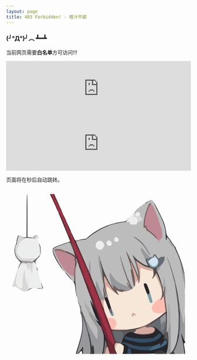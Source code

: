 ```yaml
---
layout: page
title: 403 Forbidden! - 橙汁不甜
---
```


### (╯°Д°)╯︵ ┻━┻

当前网页需要**白名单**方可访问!!!

<iframe src="https://ip.skk.moe/simple/" style="width: 100%; border: 0"></iframe>

<iframe src="https://myip.ipip.net/" style="width: 100%; border: 0"></iframe>

<script>
    var i = 45;  //这里是倒计时的秒数
    var intervalid;
    intervalid = setInterval("cutdown()", 1000);
    function cutdown() {
        if (i == 0) {
          window.location.href = "/"; //倒计时完成后跳转的地址
            clearInterval(intervalid);
        }
        document.getElementById("mes").innerHTML = i;
        i--;
    }
    window.onload = cutdown;
</script>


页面将在<span id="mes"></span>秒后自动跳转。

<svg xmlns="http://www.w3.org/2000/svg" width="512px" height="476px" viewBox="0 0 5120 4760" preserveAspectRatio="xMidYMid meet"><g fill="#262529"><path d="M2654 4578 c45 -166 57 -474 22 -558 -10 -25 -20 -60 -23 -77 -4 -28 -2 -33 14 -33 15 0 25 16 43 68 13 37 37 96 53 132 47 105 49 111 57 195 8 82 0 105 -34 105 -18 0 -20 -13 -7 -38 6 -12 4 -34 -8 -68 l-17 -51 -17 131 c-25 188 -34 216 -64 216 -21 0 -24 -4 -19 -22z"/><path d="M3220 4589 c0 -6 7 -36 16 -66 10 -34 14 -75 11 -107 -4 -42 -10 -55 -38 -78 -32 -27 -33 -29 -20 -65 7 -21 30 -74 51 -118 59 -126 125 -175 236 -175 28 0 44 5 48 15 3 8 12 15 21 15 9 0 41 8 73 19 87 29 241 36 331 15 115 -26 140 -39 161 -86 18 -41 13 -78 -10 -78 -6 0 -10 -9 -10 -20 0 -51 69 -12 190 110 85 84 90 88 96 65 3 -14 12 -25 20 -25 16 0 17 21 5 91 -7 42 -6 46 11 41 11 -3 18 1 18 10 0 8 13 30 30 48 29 33 30 36 30 138 0 76 -6 126 -22 183 -21 79 -21 79 -55 79 -36 0 -43 -13 -16 -29 14 -8 12 -11 -19 -24 -19 -8 -39 -20 -42 -26 -10 -16 -31 -14 -123 11 -66 18 -83 26 -85 43 -3 20 -10 20 -335 23 l-333 2 0 -29 c0 -37 -23 -91 -48 -114 -20 -18 -20 -17 -27 35 -14 116 -7 108 -91 108 -47 0 -74 -4 -74 -11z m852 -114 c168 -33 378 -143 378 -197 0 -15 -37 -55 -43 -47 -2 2 -22 29 -44 59 -54 73 -81 100 -98 100 -17 0 -19 -23 -5 -51 11 -20 1 -26 -16 -9 -32 32 -182 66 -337 76 -162 12 -405 -23 -462 -66 -13 -10 -177 -50 -205 -50 -12 0 -18 5 -15 10 3 6 17 10 31 10 30 0 56 13 104 51 70 56 206 98 395 122 76 10 250 6 317 -8z m-152 -209 c122 -13 143 -18 215 -54 82 -41 113 -64 142 -108 15 -24 15 -26 -4 -45 -19 -20 -19 -20 -44 3 -14 13 -52 42 -85 65 l-60 41 -139 12 c-77 7 -178 10 -225 6 -178 -13 -267 -24 -325 -40 -32 -9 -67 -16 -76 -16 -18 0 -33 26 -24 41 10 15 150 52 340 89 28 5 59 12 70 14 39 7 81 6 215 -8z"/><path d="M4926 4545 c-3 -30 -9 -81 -12 -112 -3 -32 -19 -121 -36 -198 -41 -184 -44 -215 -25 -215 9 0 23 24 37 63 12 34 33 83 46 109 27 54 34 129 10 109 -22 -19 -25 -1 -11 74 8 39 17 105 21 148 6 66 4 77 -9 77 -12 0 -17 -14 -21 -55z"/><path d="M2588 3823 c-14 -16 -37 -46 -50 -68 -14 -22 -33 -46 -42 -54 -26 -22 -20 -44 9 -38 23 4 24 3 11 -12 -39 -44 -115 -232 -165 -406 -35 -121 -37 -145 -16 -145 17 0 55 70 55 102 0 30 36 88 54 88 32 0 161 325 176 444 5 32 13 63 19 69 6 6 11 19 11 29 0 27 -32 22 -62 -9z"/><path d="M2835 3357 c-26 -30 -105 -252 -105 -295 0 -26 5 -35 26 -42 40 -16 54 -12 64 18 6 15 15 36 20 47 6 11 24 60 40 109 34 101 39 161 14 170 -24 9 -48 7 -59 -7z"/><path d="M3897 2927 c-24 -42 -97 -235 -97 -256 0 -27 21 -41 60 -41 32 0 38 4 54 36 26 55 64 173 70 220 5 37 3 44 -19 58 -35 23 -48 20 -68 -17z"/><path d="M1991 1707 c-5 -13 -27 -62 -49 -108 -97 -206 -143 -321 -140 -347 3 -23 8 -17 36 43 76 166 72 160 117 157 22 -2 54 -10 70 -17 17 -7 62 -16 100 -20 39 -4 78 -11 88 -17 16 -8 18 -6 15 14 -2 18 -9 23 -33 24 -70 2 -175 17 -175 25 0 5 -10 9 -22 9 -52 1 -53 12 -9 110 43 97 52 150 26 150 -9 0 -19 -11 -24 -23z"/><path d="M1755 1425 c-4 -11 -39 -99 -78 -195 -83 -207 -203 -498 -217 -522 -14 -24 -12 -38 3 -38 21 0 173 346 233 529 14 42 37 106 50 143 14 37 24 75 21 85 -4 16 -5 16 -12 -2z"/><path d="M1725 1113 c-43 -100 -66 -173 -52 -173 8 0 127 259 127 276 0 2 -6 4 -14 4 -8 0 -33 -45 -61 -107z"/></g><g fill="#393a3e"><path d="M1935 4577 c4 -12 26 -85 50 -162 102 -327 125 -443 125 -637 0 -114 -18 -260 -34 -287 -4 -6 -1 -11 7 -11 54 0 73 397 29 604 -13 60 -48 189 -78 288 -30 99 -54 187 -54 196 0 9 16 -8 36 -38 20 -30 39 -57 44 -60 4 -3 19 -24 34 -47 34 -56 61 -58 52 -5 -3 20 -6 70 -6 110 0 62 -2 72 -17 72 -14 0 -19 -9 -21 -37 -1 -20 -5 -39 -8 -42 -9 -9 -38 14 -59 46 -17 27 -26 31 -63 31 -39 0 -42 -2 -37 -21z"/><path d="M2323 4461 c-2 -103 -9 -171 -28 -261 -31 -149 -32 -193 -7 -188 13 2 24 29 44 108 14 58 29 131 33 163 7 51 10 57 31 57 19 0 26 9 39 52 8 28 15 87 15 130 l0 78 -62 0 -63 0 -2 -139z"/><path d="M4114 4574 c3 -25 11 -29 97 -55 84 -25 97 -26 119 -14 14 8 40 21 58 30 36 17 40 32 15 51 -13 10 -57 13 -155 14 l-137 0 3 -26z"/><path d="M4520 4595 c0 -2 20 -23 44 -45 70 -65 137 -211 166 -365 6 -33 16 -79 21 -101 18 -83 29 -274 29 -501 0 -194 2 -233 14 -233 22 0 30 142 22 398 -7 252 -20 399 -42 487 -27 109 -64 212 -93 257 -28 44 -28 45 -10 67 11 13 19 27 19 32 0 5 -38 9 -85 9 -47 0 -85 -2 -85 -5z"/><path d="M1957 3002 c-10 -14 -32 -147 -47 -269 -7 -63 -14 -87 -31 -104 -15 -15 -18 -24 -11 -27 8 -2 12 -31 12 -83 0 -64 3 -79 15 -79 18 0 16 -7 21 65 8 127 25 284 40 372 16 94 16 149 1 125z"/><path d="M1778 2509 c-20 -24 -61 -71 -92 -104 -58 -63 -65 -75 -42 -75 17 0 157 152 169 182 15 41 1 40 -35 -3z"/><path d="M4924 2377 c-5 -7 -18 -46 -28 -87 -39 -161 -90 -307 -161 -467 -41 -92 -75 -173 -75 -180 0 -6 -6 -16 -12 -20 -7 -4 -39 -46 -70 -93 -31 -47 -70 -101 -87 -120 l-30 -35 -1 38 c0 29 -4 37 -19 37 -23 0 -31 -40 -31 -158 0 -172 -52 -333 -203 -625 -94 -181 -139 -291 -108 -262 29 28 250 471 279 560 31 92 50 175 58 245 8 77 21 105 84 185 26 33 69 94 96 135 27 41 57 82 66 91 10 9 18 23 18 31 0 8 23 64 50 123 74 157 142 360 175 520 7 33 16 68 20 78 8 19 -5 22 -21 4z"/><path d="M1569 2269 c-94 -124 -191 -282 -238 -389 -42 -95 -54 -196 -26 -217 36 -25 49 -5 19 28 -14 16 -14 23 0 79 20 78 96 226 181 353 36 53 65 105 65 114 0 8 7 21 16 28 9 6 15 18 12 25 -2 7 -14 -1 -29 -21z"/><path d="M905 1888 c4 -18 12 -36 17 -39 5 -3 10 -48 11 -100 1 -70 -4 -105 -17 -136 -10 -23 -16 -52 -14 -65 4 -20 8 -16 29 27 20 43 24 65 24 150 0 83 -4 108 -23 148 -26 55 -37 61 -27 15z"/><path d="M240 1638 c0 -7 11 -37 25 -66 14 -30 25 -70 26 -90 0 -21 8 -66 18 -102 16 -62 18 -65 47 -64 17 1 50 14 73 29 39 24 48 26 90 18 l46 -8 3 -598 c1 -386 6 -597 12 -597 7 0 10 208 10 595 l0 595 27 6 c15 4 46 8 70 8 24 1 43 6 43 12 0 7 -48 10 -139 10 -128 -1 -141 -3 -164 -22 -33 -29 -62 -37 -75 -22 -11 14 -42 153 -42 190 0 13 -11 36 -25 52 -14 16 -25 37 -25 48 0 10 -4 18 -10 18 -5 0 -10 -6 -10 -12z"/><path d="M2217 1413 c12 -41 211 -191 368 -278 139 -77 405 -174 405 -149 0 10 -22 20 -110 52 -199 73 -377 173 -545 307 -59 47 -110 85 -115 85 -4 0 -6 -8 -3 -17z"/><path d="M3845 421 c8 -15 155 -94 162 -88 9 10 -8 27 -28 27 -10 0 -19 4 -19 9 0 12 -84 61 -105 61 -9 0 -14 -4 -10 -9z"/></g><g fill="#582e33"><path d="M2840 4528 c-12 -40 -27 -88 -33 -107 -8 -22 -8 -35 -2 -38 6 -1 8 -25 7 -53 -4 -54 13 -70 24 -22 4 15 17 48 30 74 15 29 24 65 24 93 0 25 7 62 15 82 19 45 20 43 -14 43 -28 0 -31 -4 -51 -72z"/><path d="M2973 4532 c-38 -79 -39 -142 -4 -216 15 -29 20 -53 16 -68 -15 -49 -98 -277 -131 -360 -19 -47 -39 -108 -44 -135 -6 -26 -13 -61 -16 -76 -6 -26 -4 -28 16 -25 19 2 30 22 67 123 24 66 52 126 61 133 9 6 33 12 54 12 31 0 38 4 38 20 0 17 -7 20 -46 20 -40 0 -46 3 -41 18 3 9 19 64 36 120 16 57 39 123 51 146 24 50 25 62 6 69 -38 15 -26 129 23 225 29 56 27 62 -16 62 -37 0 -39 -2 -70 -68z"/><path d="M2478 3360 c-10 -13 -18 -30 -18 -37 0 -8 -11 -18 -25 -23 -26 -10 -58 -61 -54 -88 3 -19 -27 -114 -77 -242 -18 -47 -62 -166 -97 -265 -36 -99 -89 -243 -117 -320 -28 -77 -70 -194 -92 -260 -22 -66 -48 -135 -59 -153 -10 -18 -19 -46 -19 -62 0 -16 -5 -32 -11 -35 -30 -19 -35 -125 -5 -125 21 0 69 110 141 324 36 110 75 217 86 238 10 20 24 61 30 90 11 50 37 113 113 273 19 39 42 102 52 140 9 39 36 108 60 155 23 47 52 121 64 165 12 44 29 96 37 116 8 20 13 58 11 85 l-3 49 -17 -25z"/><path d="M2592 3143 c-11 -27 -23 -58 -27 -70 -3 -13 -11 -23 -16 -23 -5 0 -9 -8 -9 -18 0 -9 -20 -58 -44 -107 -24 -50 -47 -101 -51 -115 -4 -14 -11 -29 -15 -35 -4 -5 -22 -49 -38 -97 -30 -84 -45 -117 -68 -148 -6 -8 -17 -37 -23 -65 -7 -27 -19 -63 -26 -80 -7 -16 -28 -66 -45 -110 -17 -44 -60 -141 -95 -215 -35 -74 -71 -157 -80 -183 -8 -26 -24 -66 -35 -87 -21 -41 -27 -85 -10 -75 5 3 10 -3 10 -14 0 -39 16 -21 47 52 17 39 70 162 118 272 48 110 94 220 102 245 9 25 21 52 28 60 7 8 16 26 20 40 4 14 34 90 67 170 33 80 69 170 80 200 11 30 26 69 34 85 13 28 61 153 105 272 10 29 19 62 19 73 0 36 -27 21 -48 -27z"/><path d="M1617 868 c-29 -62 -47 -111 -45 -127 3 -22 10 -14 40 49 47 98 68 149 68 166 0 33 -18 8 -63 -88z"/><path d="M1415 604 c-19 -42 -35 -78 -35 -80 0 -1 -18 -42 -41 -91 -22 -48 -50 -108 -61 -133 -11 -25 -31 -67 -44 -93 l-23 -48 26 3 c23 3 35 26 129 246 57 134 104 250 104 258 0 33 -22 9 -55 -62z"/><path d="M1470 548 c-29 -62 -82 -171 -117 -243 -35 -71 -63 -133 -63 -137 0 -4 11 -8 25 -8 14 0 25 5 25 10 0 6 9 29 19 53 11 23 34 74 51 112 17 39 43 97 57 130 14 33 35 80 48 105 33 66 39 90 22 90 -8 0 -37 -48 -67 -112z"/></g><g fill="#712936"><path d="M2894 4565 c-7 -19 -14 -55 -14 -80 0 -27 -9 -63 -21 -86 -11 -23 -33 -80 -48 -127 -16 -48 -42 -116 -58 -152 -16 -36 -40 -95 -53 -132 -21 -60 -40 -88 -40 -58 0 27 -19 5 -30 -36 -11 -38 -11 -47 0 -54 11 -7 11 -11 1 -24 -7 -9 -17 -42 -21 -73 -7 -59 -26 -118 -86 -276 -23 -57 -34 -104 -34 -138 0 -72 19 -60 50 32 14 41 33 85 42 99 9 14 30 61 47 105 37 102 94 241 132 325 31 71 56 137 69 187 4 18 22 54 39 79 17 26 31 53 31 60 0 6 16 35 36 64 29 43 34 57 28 83 -15 69 -11 107 18 159 39 72 38 78 -23 78 -48 0 -51 -2 -65 -35z"/><path d="M2800 3760 c0 -6 -18 -49 -40 -96 -22 -47 -40 -97 -40 -109 0 -13 -4 -27 -10 -30 -5 -3 -10 -16 -10 -29 0 -12 -4 -26 -9 -31 -4 -6 -13 -28 -19 -50 -9 -36 -31 -96 -98 -272 -25 -64 -30 -103 -15 -103 5 0 13 10 16 23 19 62 48 118 56 105 4 -7 10 -10 12 -8 6 7 72 175 100 255 14 39 39 104 56 147 36 88 39 110 14 101 -13 -5 -15 -3 -9 13 15 36 19 94 7 94 -6 0 -11 -5 -11 -10z"/><path d="M1787 1500 c-15 -33 -27 -66 -27 -73 0 -7 -13 -48 -30 -90 -16 -43 -30 -82 -30 -88 0 -25 34 -3 70 45 30 39 42 65 45 100 3 26 9 56 15 66 15 27 13 100 -3 100 -7 0 -25 -27 -40 -60z"/></g><g fill="#504a49"><path d="M4480 4335 c0 -84 -2 -96 -22 -115 -12 -11 -16 -20 -10 -20 8 0 12 -18 12 -50 0 -38 -4 -50 -15 -50 -21 0 -21 -102 0 -120 28 -23 42 -4 54 75 19 128 12 375 -10 375 -5 0 -9 -43 -9 -95z"/><path d="M3199 4349 c-25 -21 -56 -34 -98 -42 -61 -12 -63 -13 -84 -59 -12 -25 -25 -44 -29 -42 -4 3 -5 -1 -2 -9 3 -8 -7 -54 -22 -103 -15 -49 -27 -102 -28 -119 -1 -29 0 -29 43 -26 33 2 43 0 39 -11 -4 -10 28 -13 171 -14 158 0 192 -4 330 -32 84 -18 167 -32 182 -32 52 0 33 27 -36 51 -54 19 -65 26 -65 45 0 25 -26 44 -59 44 -23 0 -27 -19 -8 -39 10 -11 6 -12 -23 -7 -88 15 -317 25 -434 20 -124 -7 -128 -6 -118 12 23 45 42 92 53 134 7 25 16 50 19 55 4 6 10 22 14 37 5 22 14 29 43 34 45 8 99 39 107 60 4 10 13 14 22 10 8 -3 13 -2 10 3 -3 5 1 14 9 21 16 13 21 40 8 39 -5 0 -24 -14 -44 -30z"/><path d="M3982 3768 c-22 -22 -13 -35 56 -79 154 -98 202 -131 291 -203 52 -42 102 -76 111 -76 22 0 30 53 30 202 0 111 -9 148 -35 148 -12 0 -15 -20 -15 -112 0 -62 -4 -119 -9 -127 -7 -11 -25 0 -82 48 -41 35 -91 72 -112 82 -21 11 -55 35 -75 53 -39 35 -112 76 -135 76 -7 0 -18 -5 -25 -12z"/><path d="M2745 2888 c-38 -135 -66 -279 -75 -391 -15 -177 -29 -283 -51 -362 -38 -141 -10 -194 30 -57 46 153 105 301 192 477 44 89 50 125 20 125 -14 0 -33 -28 -74 -107 -43 -83 -57 -104 -63 -90 -7 19 22 213 50 337 20 85 20 120 1 120 -9 0 -20 -20 -30 -52z"/><path d="M4315 2855 c-4 -36 -18 -107 -31 -158 -25 -95 -111 -307 -124 -307 -4 0 -15 16 -24 35 -24 50 -65 95 -87 95 -24 0 -24 -5 6 -64 25 -50 32 -119 16 -176 -7 -29 -79 -69 -126 -70 -74 -2 -206 -69 -290 -147 -26 -24 -53 -43 -61 -43 -8 0 -22 -8 -32 -18 -19 -19 -62 -115 -62 -138 0 -28 36 -12 65 28 58 79 220 196 329 238 l26 10 -26 -52 c-19 -38 -24 -59 -19 -84 6 -37 35 -48 35 -14 0 11 14 42 30 68 17 27 30 53 30 59 0 5 15 23 33 40 63 60 156 49 199 -23 25 -42 44 -43 53 -3 6 27 2 34 -34 66 -24 20 -41 43 -41 56 0 11 20 61 44 111 94 194 167 556 112 556 -9 0 -16 -21 -21 -65z"/><path d="M330 2231 c0 -5 16 -46 35 -92 l36 -83 -54 -55 c-76 -79 -110 -153 -115 -255 -3 -65 0 -85 13 -101 15 -19 16 -17 12 40 -9 120 39 228 129 298 37 29 54 49 54 65 0 12 -3 22 -8 22 -7 0 -34 56 -54 113 -6 15 -14 27 -19 27 -5 0 -9 7 -9 15 0 8 -4 15 -10 15 -5 0 -10 -4 -10 -9z"/><path d="M1910 2116 c0 -65 -4 -87 -16 -97 -12 -10 -15 -25 -11 -56 4 -40 2 -45 -33 -71 -21 -15 -78 -48 -128 -72 -62 -31 -91 -51 -92 -62 0 -34 55 -21 186 44 83 41 112 67 116 103 1 17 6 36 11 43 6 7 5 12 -2 12 -16 0 -13 26 5 41 13 11 15 26 9 84 -9 93 -14 115 -31 115 -11 0 -14 -19 -14 -84z"/><path d="M1857 1758 c-48 -141 -91 -238 -107 -238 -31 0 -314 101 -383 136 -31 17 -59 6 -35 -13 19 -15 230 -97 328 -127 107 -33 114 -37 105 -67 -9 -32 34 35 47 73 6 16 14 26 19 23 10 -7 35 49 60 137 14 49 16 74 9 93 -14 36 -26 31 -43 -17z"/><path d="M2940 1005 c0 -20 142 -57 285 -75 78 -10 93 -15 113 -38 l24 -27 -7 30 c-9 42 -23 55 -59 55 -17 0 -96 14 -176 30 -142 29 -180 35 -180 25z"/></g><g fill="#324e66"><path d="M3364 4563 c3 -21 8 -59 12 -85 7 -53 20 -60 51 -25 24 27 34 49 43 105 l7 42 -59 0 -60 0 6 -37z"/><path d="M3695 4485 c-203 -33 -276 -58 -359 -124 -37 -30 -52 -36 -101 -43 -11 -2 -21 -11 -23 -21 -3 -13 3 -17 28 -17 35 0 199 38 215 50 33 25 137 50 249 61 115 10 181 9 334 -7 29 -3 52 -2 52 3 0 5 -29 33 -64 61 l-64 52 -93 -1 c-52 -1 -130 -7 -174 -14z"/><path d="M3675 4280 c-22 -5 -68 -13 -102 -19 -99 -18 -256 -61 -280 -77 -19 -12 -21 -18 -11 -39 6 -13 16 -26 23 -29 7 -2 52 7 101 20 49 13 109 24 133 24 25 0 82 5 128 12 65 9 118 9 244 0 l162 -13 60 -42 c33 -23 74 -54 91 -69 l30 -28 28 27 c25 24 26 28 13 52 -23 46 -68 83 -150 123 -72 35 -93 41 -215 54 -145 15 -193 16 -255 4z"/></g><g fill="#59595e"><path d="M4366 4185 c4 -16 11 -38 16 -47 5 -10 11 -62 13 -115 2 -54 9 -116 14 -138 6 -22 11 -64 11 -94 0 -30 3 -51 7 -48 3 4 13 1 21 -6 13 -10 14 3 9 113 -4 69 -9 152 -12 185 -3 33 -2 54 1 47 13 -27 24 3 24 64 0 72 -18 87 -42 34 l-13 -31 -28 33 -27 33 6 -30z"/><path d="M3225 4116 c7 -92 2 -126 -21 -126 -8 0 -14 -4 -14 -9 0 -11 74 -21 159 -21 36 -1 95 -7 131 -15 71 -15 93 -6 63 27 -15 17 -15 18 0 18 10 0 17 7 17 15 0 8 -9 15 -20 15 -11 0 -23 -7 -26 -15 -4 -9 -19 -15 -38 -15 -92 0 -166 52 -217 153 -16 31 -32 57 -35 57 -4 0 -3 -38 1 -84z"/><path d="M2252 4018 c-5 -24 -30 -108 -56 -188 -25 -80 -53 -167 -62 -195 -8 -27 -19 -57 -23 -65 -5 -9 -12 -30 -16 -48 -4 -19 -13 -32 -22 -32 -12 0 -14 -7 -9 -31 3 -17 6 -35 6 -40 0 -5 8 -9 19 -9 25 0 62 83 115 260 14 47 44 143 66 215 45 145 48 164 25 145 -13 -10 -15 -9 -15 9 0 37 -18 23 -28 -21z"/><path d="M4765 3418 c-3 -24 -10 -88 -14 -143 -5 -55 -21 -188 -36 -295 -39 -288 -41 -320 -22 -320 10 0 20 14 26 38 19 70 41 177 51 242 5 36 16 108 24 160 19 129 31 358 18 345 -6 -5 -12 -28 -15 -50 -3 -36 -4 -35 -5 13 -2 63 -18 69 -27 10z"/><path d="M590 2833 c0 -25 61 -64 111 -70 52 -7 46 10 -9 28 -20 6 -52 22 -69 36 -29 21 -33 22 -33 6z"/><path d="M863 2780 c-42 -17 -24 -22 53 -15 l76 8 -7 -24 c-14 -41 -25 -93 -24 -114 0 -19 0 -19 14 -2 7 11 17 36 20 58 4 21 11 41 16 45 5 3 9 16 9 30 0 23 -2 24 -67 23 -38 0 -78 -4 -90 -9z"/><path d="M840 2246 c-16 -66 -8 -95 13 -46 23 55 29 100 13 100 -7 0 -18 -23 -26 -54z"/><path d="M804 2106 c-6 -7 -15 -22 -18 -34 -5 -15 -15 -22 -32 -22 -36 0 -29 -22 19 -61 23 -19 64 -55 91 -81 27 -27 50 -48 52 -48 2 0 4 9 4 20 0 11 -25 48 -56 81 -58 63 -64 85 -39 142 8 20 -5 22 -21 3z"/><path d="M574 645 c0 -137 2 -195 3 -128 2 67 2 179 0 250 -1 70 -3 16 -3 -122z"/></g><g fill="#9d3246"><path d="M2936 4306 c-14 -19 -35 -55 -46 -80 -10 -25 -29 -58 -40 -74 -12 -16 -25 -44 -30 -63 -13 -52 -37 -117 -69 -189 -37 -82 -94 -222 -132 -323 -16 -43 -40 -97 -53 -120 -13 -23 -30 -62 -36 -87 -6 -25 -22 -61 -35 -80 -13 -19 -36 -78 -51 -130 -14 -52 -46 -133 -69 -180 -23 -47 -50 -116 -59 -155 -10 -38 -36 -105 -57 -147 -22 -43 -40 -81 -40 -85 0 -5 -13 -35 -28 -68 -16 -34 -34 -84 -40 -113 -6 -29 -20 -70 -30 -90 -11 -21 -49 -128 -86 -238 -37 -109 -84 -233 -105 -276 -21 -42 -44 -96 -50 -120 -6 -23 -20 -64 -30 -90 -11 -26 -20 -61 -20 -78 0 -17 -5 -41 -11 -52 -6 -12 -13 -41 -16 -67 -3 -33 -14 -59 -44 -98 -22 -29 -43 -53 -48 -53 -5 0 -18 -28 -31 -63 -32 -89 -134 -336 -185 -447 -50 -110 -245 -567 -245 -575 0 -3 11 -5 24 -5 20 0 30 11 54 62 143 299 205 423 217 432 16 13 35 59 35 86 0 11 22 66 49 122 27 57 70 154 96 217 27 63 56 121 67 130 10 8 18 26 18 39 0 23 59 163 146 349 24 51 46 105 50 120 4 16 15 45 25 65 11 20 26 59 34 85 9 26 45 109 80 183 35 74 78 171 95 215 17 44 37 94 45 110 12 28 33 98 35 120 1 6 7 17 13 25 23 29 38 62 67 144 16 45 36 95 45 112 8 16 15 32 15 37 0 4 16 40 36 80 20 39 49 113 64 162 15 50 45 135 65 190 21 55 44 120 52 145 8 25 19 53 24 62 5 10 9 27 9 37 0 11 5 23 10 26 6 3 10 17 10 30 0 12 18 63 40 112 23 48 45 97 50 108 19 43 74 184 100 260 15 44 41 117 58 162 27 75 28 84 15 110 -23 45 -28 46 -57 9z"/></g><g fill="#705e5a"><path d="M3710 4060 c-76 -8 -145 -29 -123 -37 7 -3 44 0 82 6 129 20 249 12 375 -26 39 -12 75 -76 55 -99 -25 -31 -78 -44 -148 -38 -65 6 -66 5 -78 -22 -20 -44 -17 -51 44 -83 52 -29 85 -40 70 -24 -4 3 1 15 10 25 14 15 14 21 4 27 -15 10 18 21 60 21 31 0 52 21 43 44 -3 9 -1 16 5 16 6 0 16 11 22 24 17 37 -19 111 -64 129 -99 42 -202 52 -357 37z"/><path d="M4410 3421 c0 -18 -40 -331 -46 -358 l-6 -33 -29 40 c-32 44 -69 54 -69 20 0 -11 4 -20 8 -20 14 0 41 -67 48 -120 4 -28 9 -48 12 -45 12 11 41 -73 47 -137 5 -45 11 -68 20 -68 7 0 16 7 19 16 8 22 6 110 -4 169 -5 29 -5 75 0 110 5 33 17 107 25 164 9 57 19 140 22 185 l6 81 -27 1 c-14 1 -26 -1 -26 -5z"/><path d="M2716 3068 c-19 -90 -26 -136 -32 -216 -7 -90 -6 -92 15 -92 16 0 21 6 21 25 0 28 38 145 51 160 16 17 10 55 -8 56 -12 1 -9 4 7 9 l25 7 -27 11 c-20 8 -28 19 -28 37 0 31 -18 33 -24 3z"/><path d="M3043 2931 c-61 -49 -79 -69 -142 -161 -50 -73 -61 -100 -41 -100 6 0 10 -9 10 -20 0 -32 13 -23 43 30 35 62 47 70 47 31 0 -45 22 -39 83 20 56 56 84 71 115 63 28 -8 162 34 162 50 0 21 -28 39 -50 33 -11 -3 -20 0 -20 5 0 13 -112 3 -140 -12 -27 -14 -27 9 0 43 50 64 6 76 -67 18z"/><path d="M3525 2718 c-2 -7 -13 -60 -23 -118 -65 -345 -66 -354 -54 -358 7 -2 12 -11 12 -20 0 -9 -34 -117 -75 -240 -41 -123 -75 -230 -75 -238 0 -9 7 -14 16 -12 19 4 241 434 295 572 40 102 51 176 26 176 -17 0 -34 -34 -86 -167 -35 -90 -83 -191 -66 -138 48 146 76 292 82 423 l6 132 -27 0 c-15 0 -28 -6 -31 -12z"/><path d="M4084 1332 c-50 -48 -118 -103 -152 -122 -52 -30 -62 -40 -67 -71 -6 -33 -8 -35 -37 -31 l-31 5 6 -124 c7 -171 56 -360 134 -521 28 -58 37 -68 58 -68 37 0 41 25 10 61 -33 40 -55 89 -94 209 -38 119 -51 184 -58 282 -5 74 -4 76 18 80 19 2 26 12 35 47 7 32 20 52 45 70 151 111 249 211 249 252 0 34 -23 20 -116 -69z"/></g><g fill="#44677f"><path d="M3956 4491 c-3 -5 0 -11 7 -14 7 -2 39 -27 72 -54 37 -31 82 -57 115 -68 30 -9 70 -26 88 -37 40 -25 50 -17 34 24 -6 18 -10 33 -8 35 6 7 54 -47 98 -109 23 -32 44 -58 49 -58 4 0 19 14 33 31 24 28 25 32 12 58 -8 15 -31 40 -50 55 -104 79 -426 177 -450 137z"/></g><g fill="#666a72"><path d="M3145 4282 c-17 -11 -47 -22 -68 -26 -29 -5 -38 -12 -43 -34 -4 -15 -10 -31 -14 -37 -5 -8 -30 -82 -35 -105 0 -3 -11 -27 -23 -54 -12 -27 -22 -53 -22 -59 0 -7 41 -8 123 -4 140 8 164 13 171 36 21 69 -18 301 -51 301 -4 0 -22 -8 -38 -18z"/><path d="M4330 4043 c-38 -50 -166 -164 -226 -201 -30 -19 -52 -24 -107 -24 l-69 0 31 -19 c17 -10 57 -32 89 -48 31 -16 66 -39 77 -51 11 -12 40 -34 65 -48 25 -14 53 -32 63 -40 9 -8 20 -13 23 -10 10 11 23 134 22 218 -1 47 2 96 6 108 8 23 8 23 24 5 30 -34 52 -84 52 -116 0 -18 7 -45 15 -61 8 -15 15 -41 15 -57 0 -16 5 -29 10 -29 17 0 11 172 -9 271 -18 86 -36 149 -43 149 -2 0 -19 -21 -38 -47z"/><path d="M2877 3463 c-31 -47 -53 -110 -43 -120 4 -4 11 -1 15 6 15 24 51 3 51 -30 0 -16 4 -29 8 -29 15 0 43 116 40 161 -2 37 -7 45 -25 47 -16 2 -28 -7 -46 -35z"/><path d="M4243 2158 c1 -32 -4 -49 -12 -44 -11 7 -21 -27 -21 -71 0 -23 -12 -45 -40 -78 -22 -25 -40 -52 -40 -58 0 -7 -7 -4 -14 6 -7 9 -21 17 -30 17 -19 0 -34 11 -82 57 -18 18 -42 33 -53 33 -13 0 -21 6 -21 16 0 29 -30 -5 -31 -35 -1 -26 -1 -26 -11 4 -6 17 -13 32 -15 35 -8 9 -23 -26 -23 -57 0 -26 5 -34 25 -39 14 -3 36 -3 49 0 16 4 26 1 29 -8 3 -8 29 -18 59 -23 50 -8 53 -10 64 -48 9 -32 16 -41 37 -43 32 -4 47 9 76 66 12 23 25 42 29 42 4 0 22 -9 40 -20 18 -11 48 -20 67 -20 18 0 37 -4 40 -10 3 -5 13 -10 21 -10 11 0 14 15 14 68 0 62 -4 75 -39 133 -35 58 -77 96 -107 98 -7 1 -12 -5 -11 -11z"/></g><g fill="#766c6c"><path d="M2694 4573 c16 -78 46 -284 46 -328 1 -58 8 -50 40 44 17 52 19 70 10 89 -9 21 -8 23 5 19 20 -8 19 -2 -6 50 -12 24 -24 67 -28 96 -6 50 -7 52 -40 55 -32 3 -33 2 -27 -25z"/><path d="M3427 2783 c-20 -16 -36 -32 -37 -37 0 -6 -11 -26 -25 -47 -32 -46 -45 -109 -22 -109 16 0 6 -32 -78 -260 -37 -101 -115 -403 -115 -446 0 -24 5 -34 15 -34 8 0 15 7 15 17 0 24 23 101 102 338 62 187 91 263 159 412 10 24 19 45 19 48 0 2 14 27 30 53 34 55 37 77 14 86 -27 10 -40 7 -77 -21z"/><path d="M3650 2415 c0 -25 -5 -66 -11 -92 -17 -68 -54 -208 -75 -276 -17 -59 -12 -86 10 -54 7 9 20 17 28 17 8 0 23 7 34 15 16 12 17 16 5 24 -13 8 -12 17 2 63 39 123 45 145 52 196 4 28 4 75 0 102 -6 40 -11 50 -26 50 -16 0 -19 -7 -19 -45z"/></g><g fill="#8c706b"><path d="M3636 3911 c5 -5 27 -15 49 -22 38 -13 39 -14 13 -17 -16 -2 -28 -6 -28 -10 0 -6 187 -72 204 -72 4 0 5 4 2 9 -3 4 0 20 7 35 9 19 20 26 40 26 15 0 27 5 27 10 0 13 -73 13 -87 -1 -7 -7 -36 -2 -98 20 -83 30 -150 41 -129 22z"/><path d="M3656 2638 c-4 -15 -26 -131 -33 -173 -4 -29 -3 -29 11 -11 15 19 16 19 17 -10 1 -16 3 -22 6 -11 8 29 20 19 27 -23 3 -22 10 -40 15 -40 24 0 25 193 1 256 -10 25 -38 33 -44 12z"/><path d="M1918 2630 c-4 -8 -9 -50 -12 -93 -2 -43 -7 -81 -10 -84 -3 -4 -6 -1 -6 5 0 7 -4 12 -10 12 -17 0 -9 -195 16 -367 10 -66 24 -51 25 25 0 50 3 61 9 45 15 -37 23 -26 15 20 -4 23 -11 134 -14 247 -3 113 -9 198 -13 190z"/><path d="M1630 1795 c-19 -7 -44 -14 -55 -14 -11 -1 -33 -9 -50 -18 -22 -13 -52 -17 -112 -16 -70 0 -83 -2 -88 -17 -8 -26 5 -50 32 -56 33 -9 169 1 185 12 7 6 39 18 71 29 54 17 75 35 42 35 -23 0 -18 17 8 23 12 4 31 13 42 21 19 15 19 15 -10 15 -16 0 -46 -7 -65 -14z"/></g><g fill="#7a7c80"><path d="M4794 4023 c3 -38 9 -186 13 -330 3 -145 10 -263 15 -263 4 0 8 48 9 108 1 59 4 139 7 177 9 118 8 211 -5 236 -6 13 -15 50 -18 82 -4 31 -11 57 -17 57 -7 0 -9 -22 -4 -67z"/><path d="M4296 3943 c-12 -45 -16 -121 -7 -152 16 -53 60 -111 85 -111 45 0 57 36 31 86 -8 16 -15 43 -15 61 0 46 -50 133 -77 133 -6 0 -14 -8 -17 -17z"/><path d="M2054 3412 c0 -56 -7 -97 -27 -152 -37 -106 -48 -160 -32 -160 6 0 20 29 30 66 14 51 23 67 41 74 21 9 24 16 24 67 1 35 6 66 15 77 8 11 15 31 15 45 -1 24 -2 25 -14 9 -19 -25 -23 -23 -30 17 -11 59 -21 39 -22 -43z"/><path d="M4664 2683 c-15 -89 -85 -355 -120 -461 -28 -84 -6 -145 24 -69 8 17 17 41 22 52 14 32 31 86 45 140 7 28 21 75 30 105 21 71 55 219 55 239 -1 13 -4 12 -15 -3 -14 -19 -15 -19 -15 7 0 40 -18 33 -26 -10z"/><path d="M3921 1790 c-29 -49 -70 -113 -92 -142 -64 -86 -185 -202 -259 -249 -38 -24 -70 -50 -70 -56 0 -20 51 -15 98 10 62 33 193 147 227 198 16 24 42 60 57 79 48 62 118 194 118 222 0 51 -26 30 -79 -62z"/></g><g fill="#7b9ea5"><path d="M2890 3520 c-11 -21 -20 -50 -20 -62 0 -22 1 -22 23 6 30 37 47 27 47 -25 0 -21 3 -39 8 -39 8 0 52 104 52 125 0 18 -31 35 -64 35 -20 0 -30 -9 -46 -40z"/><path d="M3994 3192 c-6 -4 -16 -17 -23 -29 -17 -33 -81 -231 -81 -251 1 -16 2 -15 15 2 8 10 16 24 18 29 2 7 13 4 27 -6 19 -13 24 -24 21 -52 -4 -53 13 -42 33 23 28 89 66 234 66 254 0 11 -11 23 -26 28 -30 12 -36 12 -50 2z"/><path d="M4050 2203 c-35 -7 -75 -47 -104 -107 -34 -70 -41 -96 -24 -96 21 0 33 13 47 46 17 43 87 114 112 114 58 0 119 -74 119 -144 0 -48 17 -17 24 44 11 107 -58 164 -174 143z"/></g><g fill="#97989b"><path d="M1967 4568 c3 -18 28 -107 55 -198 28 -91 61 -214 74 -275 30 -135 41 -335 25 -454 -10 -76 -9 -117 3 -80 2 8 11 37 20 64 146 451 180 595 191 806 10 177 15 169 -107 169 l-100 0 4 -105 c2 -58 2 -105 1 -105 -2 0 -15 19 -29 42 -15 24 -34 49 -42 57 -8 9 -28 37 -44 63 -35 57 -61 65 -51 16z"/><path d="M2440 4527 c0 -75 -23 -177 -40 -177 -6 0 -10 11 -10 24 0 14 -4 27 -8 30 -5 3 -14 -30 -20 -74 -21 -144 -60 -298 -169 -652 -15 -48 -24 -91 -20 -95 4 -3 8 -4 10 -2 12 16 100 179 135 252 24 48 46 87 51 87 4 0 15 17 25 38 28 59 110 202 117 202 11 0 19 -139 13 -211 -7 -69 -9 -74 -110 -224 -96 -145 -103 -158 -109 -219 -8 -69 -3 -86 22 -86 17 0 20 3 94 103 28 37 55 65 59 62 5 -3 14 5 21 17 7 13 25 38 40 57 34 41 31 48 -10 27 -43 -23 -48 -20 -20 12 14 15 34 41 43 57 10 17 30 43 44 58 26 27 68 128 99 237 26 91 6 409 -32 531 -6 17 -18 19 -116 19 l-109 0 0 -73z"/><path d="M4462 4503 c36 -119 48 -293 28 -424 -14 -97 -17 -104 -37 -88 -12 11 -14 6 -11 -31 3 -47 24 -66 30 -28 3 15 9 1 17 -40 8 -34 18 -65 22 -68 5 -3 9 -25 9 -50 0 -36 3 -44 18 -44 32 0 41 112 37 475 -2 182 -6 338 -8 349 -6 30 -37 46 -88 46 l-47 0 30 -97z"/><path d="M4660 4569 c-22 -31 -22 -33 -6 -58 33 -50 65 -127 91 -215 24 -86 31 -115 55 -261 7 -38 17 -80 23 -93 6 -13 10 -51 10 -85 -2 -123 -14 -364 -23 -466 -12 -128 -12 -161 -2 -161 5 0 26 87 47 193 21 105 46 217 56 247 l18 55 0 -66 c1 -94 12 -189 22 -189 5 0 9 177 9 393 -1 435 1 428 -60 278 -46 -112 -51 -122 -46 -86 2 17 17 94 34 171 25 111 52 305 52 367 0 4 -58 7 -128 7 l-128 0 -24 -31z"/><path d="M4756 3940 c4 -80 8 -181 9 -225 3 -232 5 -276 15 -270 13 8 13 345 -1 500 -15 178 -33 174 -23 -5z"/><path d="M4287 3738 c-4 -29 -9 -72 -13 -94 -5 -42 -5 -42 68 -103 70 -59 73 -61 80 -39 16 58 5 228 -15 228 -6 0 -7 -3 -4 -7 9 -8 -12 -33 -29 -33 -7 0 -27 23 -45 50 -18 28 -33 50 -34 50 -1 0 -5 -24 -8 -52z"/><path d="M2597 3068 c-14 -35 -36 -90 -48 -123 -12 -33 -32 -83 -44 -111 -18 -39 -23 -71 -25 -150 -3 -130 -3 -134 15 -134 17 0 50 60 82 150 24 67 73 189 101 250 9 19 22 39 29 43 7 4 13 19 13 33 0 14 7 38 15 53 14 29 14 29 -18 29 -17 0 -45 5 -60 11 -16 6 -30 11 -31 11 -2 0 -15 -28 -29 -62z"/><path d="M2819 3073 c-5 -16 -12 -34 -14 -40 -2 -7 -18 -13 -35 -13 -26 0 -30 -4 -30 -26 0 -22 2 -25 15 -14 12 10 15 10 15 -2 0 -8 -4 -18 -9 -23 -13 -15 -51 -132 -51 -160 0 -14 -4 -25 -10 -25 -5 0 -10 9 -10 20 0 11 -4 20 -10 20 -5 0 -10 -25 -10 -55 0 -30 4 -55 9 -55 11 0 -3 -74 -29 -160 -11 -36 -29 -119 -40 -185 -11 -66 -27 -147 -36 -180 -9 -33 -18 -122 -21 -199 -6 -129 -5 -138 12 -135 12 3 24 23 36 59 25 76 33 124 20 115 -17 -10 -13 32 8 110 22 80 36 185 51 363 13 164 99 523 100 420 0 -40 16 -34 31 10 6 20 15 42 19 47 9 11 12 135 4 135 -2 0 -9 -12 -15 -27z"/><path d="M3298 2857 c12 -14 5 -18 -59 -37 -50 -15 -74 -18 -79 -11 -11 19 -70 -13 -127 -68 -29 -28 -55 -51 -59 -51 -3 0 -3 21 1 48 l6 47 -31 -31 c-26 -26 -37 -50 -56 -129 -44 -181 -51 -305 -19 -305 6 0 38 39 71 88 83 123 126 166 213 213 102 54 204 91 213 76 4 -7 12 1 20 18 14 33 53 71 81 80 9 4 17 9 17 13 0 16 -89 51 -145 58 -54 6 -59 5 -47 -9z"/><path d="M4936 2733 c-7 -90 -14 -129 -47 -268 -10 -44 -25 -123 -34 -175 -13 -87 -25 -141 -54 -255 -13 -51 -14 -98 -1 -90 11 7 69 189 102 320 12 50 26 93 31 96 18 13 26 97 27 277 0 191 -13 243 -24 95z"/><path d="M2332 2397 c-7 -16 -12 -31 -12 -34 0 -4 -8 -15 -17 -25 -14 -16 -16 -38 -14 -143 3 -139 10 -179 34 -183 14 -3 17 6 18 60 0 35 3 97 8 138 4 41 4 107 1 145 -6 66 -7 68 -18 42z"/><path d="M4187 2319 c-27 -37 -22 -91 11 -120 29 -27 77 -59 88 -59 21 0 -27 137 -54 153 -7 5 -17 18 -21 29 -8 21 -8 21 -24 -3z"/><path d="M4514 2148 c-3 -18 -22 -72 -40 -120 -40 -103 -42 -121 -13 -116 19 3 27 15 86 133 16 31 30 125 19 125 -4 0 -11 -10 -16 -22 -8 -22 -9 -22 -9 5 -1 37 -18 34 -27 -5z"/><path d="M1944 2099 c5 -61 4 -74 -13 -95 -21 -26 -18 -54 4 -54 7 0 17 12 23 28 33 82 62 166 62 178 0 27 -19 13 -30 -22 -9 -27 -15 -33 -21 -23 -5 8 -9 24 -9 37 0 12 -5 22 -11 22 -9 0 -10 -20 -5 -71z"/><path d="M515 2091 c-3 -11 -13 -18 -23 -16 -71 14 -82 14 -82 0 0 -8 5 -15 10 -15 18 0 10 -27 -12 -43 -21 -14 -11 -15 117 -10 77 3 145 10 151 14 6 5 26 6 44 2 24 -4 31 -3 26 5 -5 8 2 12 18 12 36 0 33 19 -4 27 -17 3 -30 12 -30 19 0 15 -31 19 -44 7 -4 -4 -32 -8 -62 -9 -39 -1 -57 2 -61 12 -8 21 -41 17 -48 -5z"/><path d="M3786 1860 c-66 -133 -85 -220 -50 -220 27 0 28 2 142 132 56 64 106 119 110 122 4 2 20 2 36 -1 19 -4 31 -14 38 -34 5 -16 16 -29 23 -29 12 0 12 7 0 46 -13 44 -13 46 6 41 12 -3 19 0 19 9 0 8 -6 14 -12 14 -7 0 -23 3 -36 6 -18 5 -21 3 -16 -10 5 -14 1 -15 -32 -10 -22 3 -44 12 -51 20 -8 11 -21 13 -46 9 -24 -5 -38 -2 -50 9 -8 9 -17 16 -19 15 -2 0 -30 -54 -62 -119z"/></g><g fill="#bf8993"><path d="M1793 2431 c-62 -31 -196 -159 -225 -216 -12 -22 -39 -67 -61 -100 -55 -82 -177 -329 -177 -358 0 -23 2 -23 88 -23 54 1 95 6 103 13 8 7 33 16 54 21 155 37 233 70 300 127 32 27 38 36 28 46 -18 18 -16 49 3 70 14 16 15 27 6 76 -17 85 -35 283 -29 318 9 62 -8 67 -90 26z"/><path d="M4228 1503 c-32 -39 -49 -75 -43 -92 11 -35 -85 -135 -244 -252 -25 -18 -38 -38 -45 -70 -9 -37 -15 -44 -34 -43 -24 1 -24 0 -19 -90 6 -109 18 -170 58 -296 35 -110 73 -191 99 -215 18 -16 21 -17 45 -1 28 18 77 109 95 176 7 24 24 69 40 100 15 30 35 80 44 110 49 162 71 229 87 265 11 26 20 81 24 158 l7 117 -44 45 c-30 29 -42 49 -36 57 12 20 9 48 -5 48 -8 0 -21 -8 -29 -17z"/></g><g fill="#ababab"><path d="M4458 3938 c-5 -61 -2 -528 4 -528 3 0 8 8 10 18 2 9 7 -34 11 -97 4 -63 10 -125 13 -138 8 -29 32 -30 38 0 24 114 46 624 27 613 -6 -4 -11 -20 -11 -37 0 -16 -4 -29 -10 -29 -5 0 -10 20 -10 44 0 25 -4 47 -9 50 -4 3 -14 33 -20 66 -8 40 -17 60 -27 60 -7 0 -15 -10 -16 -22z"/><path d="M2294 3548 c-3 -13 -24 -61 -46 -108 -22 -47 -43 -94 -48 -105 -16 -40 -40 -142 -40 -173 0 -45 24 -41 43 6 8 21 38 61 65 88 64 64 95 163 57 178 -12 4 -14 17 -9 63 3 32 8 61 11 66 2 4 -3 7 -11 7 -8 0 -18 -10 -22 -22z"/><path d="M4406 3018 c-14 -45 -15 -73 -4 -158 6 -55 8 -108 3 -125 -7 -26 -10 -17 -22 60 -7 49 -17 93 -21 97 -16 16 -33 -163 -22 -232 5 -36 7 -98 4 -137 -6 -64 -5 -73 10 -73 15 0 31 28 56 95 4 11 8 36 9 55 1 19 9 68 18 109 12 56 14 101 10 181 -4 59 -9 114 -13 123 -7 20 -23 22 -28 5z"/><path d="M4667 1709 c-15 -22 -27 -45 -27 -50 0 -5 -8 -9 -18 -9 -10 0 -32 -16 -48 -36 -16 -20 -44 -54 -61 -76 -36 -43 -45 -98 -18 -98 30 0 64 32 107 98 23 37 48 71 55 75 7 4 13 15 13 23 0 8 9 32 20 54 36 71 19 84 -23 19z"/></g><g fill="#d5aba1"><path d="M2747 4558 c6 -53 29 -127 47 -151 12 -16 14 -15 24 10 14 38 52 164 52 175 0 4 -29 8 -64 8 l-64 0 5 -42z"/><path d="M3029 4505 c-18 -30 -31 -109 -25 -150 10 -61 35 -74 114 -57 75 16 93 34 29 31 -70 -4 -96 25 -105 117 -4 38 -10 65 -13 59z"/><path d="M3632 4036 c-88 -15 -105 -27 -68 -51 16 -11 26 -27 26 -41 0 -19 7 -24 38 -29 47 -8 158 -43 195 -62 26 -13 31 -13 48 2 13 13 27 16 51 11 18 -4 48 -9 66 -13 52 -9 132 31 132 66 0 33 -37 85 -66 94 -127 38 -279 46 -422 23z"/><path d="M3010 3934 c-77 -6 -88 -11 -64 -28 16 -11 37 -12 103 -5 45 5 87 7 92 3 16 -10 281 8 271 18 -10 10 -309 19 -402 12z"/><path d="M3474 3524 c4 -31 9 -61 12 -65 10 -17 53 -9 93 18 53 34 51 57 -6 61 -31 2 -44 8 -48 23 -4 12 -15 19 -32 19 -25 0 -26 -1 -19 -56z"/><path d="M2693 3310 c-23 -47 -73 -172 -73 -181 0 -11 29 -23 79 -34 31 -7 33 -5 25 11 -4 11 -11 66 -14 124 -4 91 -7 102 -17 80z"/><path d="M4270 3065 c0 -9 8 -30 17 -48 12 -23 17 -56 17 -112 0 -71 -5 -90 -41 -175 -22 -52 -58 -135 -78 -185 -21 -49 -45 -96 -53 -102 -14 -11 -13 -16 4 -48 10 -19 22 -35 25 -35 14 0 107 230 134 330 36 134 41 282 11 348 -19 42 -36 55 -36 27z"/><path d="M2783 2888 c-23 -29 -78 -362 -69 -412 4 -20 10 -36 14 -36 4 0 33 52 66 116 57 113 147 256 189 302 18 20 19 22 3 22 -21 0 -95 -50 -147 -98 -36 -33 -37 -34 -44 -12 -4 12 -4 46 0 76 7 56 5 63 -12 42z"/><path d="M3567 2598 c-5 -113 -19 -189 -60 -338 -9 -30 -22 -80 -31 -110 -8 -30 -18 -63 -21 -72 -4 -10 -3 -18 2 -18 9 0 18 18 93 190 46 106 100 264 100 295 0 12 -13 39 -30 60 -22 27 -30 49 -30 76 0 22 -4 39 -8 39 -5 0 -12 -55 -15 -122z"/><path d="M3706 2433 c-3 -10 -10 -49 -16 -88 -11 -69 -29 -142 -55 -220 -20 -62 -26 -95 -17 -95 5 0 40 23 78 51 85 63 173 106 233 115 57 7 127 32 142 50 15 19 25 124 10 124 -6 0 -11 -10 -11 -22 0 -39 -13 -46 -89 -54 -61 -6 -136 -28 -233 -69 -17 -7 -18 2 -18 109 0 105 -10 146 -24 99z"/></g><g fill="#bdbcbc"><path d="M4555 4548 c8 -27 10 -757 2 -948 -7 -164 -30 -406 -39 -415 -15 -15 -40 268 -28 319 9 43 5 119 -8 142 -9 15 -11 2 -12 -65 0 -46 -4 -111 -10 -145 -12 -77 -40 -285 -47 -352 -3 -29 0 -60 6 -72 6 -12 14 -67 17 -124 5 -80 2 -119 -11 -173 -10 -38 -19 -88 -20 -110 -1 -22 -6 -49 -10 -60 -36 -101 -45 -105 -39 -18 8 127 -18 237 -38 156 -21 -91 -63 -221 -88 -279 -35 -76 -37 -98 -12 -116 20 -14 46 -66 58 -113 4 -16 15 -36 25 -45 10 -8 34 -42 54 -74 30 -51 35 -69 35 -120 -1 -50 -3 -58 -13 -45 -8 11 -22 15 -43 12 -22 -4 -44 3 -73 21 -23 15 -46 24 -52 21 -5 -4 -19 -25 -30 -48 -12 -22 -28 -47 -35 -55 -21 -21 -61 -7 -71 24 -6 17 -21 30 -45 39 -36 12 -37 12 -80 -34 -24 -25 -75 -82 -113 -126 -39 -44 -74 -83 -80 -87 -47 -35 -26 56 44 195 34 65 61 125 61 132 0 8 16 43 35 78 43 78 44 91 9 83 -93 -24 -287 -159 -349 -244 -31 -42 -53 -56 -39 -24 4 9 29 80 55 157 41 123 60 195 88 335 16 80 -4 56 -49 -56 -26 -65 -75 -173 -109 -239 -35 -66 -88 -169 -118 -229 -30 -59 -56 -106 -59 -103 -2 2 29 105 70 228 41 123 77 244 80 269 3 25 3 37 0 28 -9 -30 -27 -21 -20 10 3 15 15 79 26 142 53 292 54 295 78 294 12 0 22 5 22 11 0 12 -58 71 -63 64 -10 -12 -67 -110 -67 -114 0 -5 -8 -25 -65 -150 -30 -66 -170 -467 -186 -530 -24 -99 -38 -140 -38 -113 -1 37 80 347 118 448 18 47 43 117 56 156 14 39 38 102 55 139 17 37 28 70 26 73 -3 2 -20 -19 -38 -48 -38 -61 -50 -51 -18 16 12 25 20 48 16 51 -10 10 -132 -36 -220 -83 -95 -51 -136 -90 -221 -218 -56 -83 -60 -86 -66 -62 -9 32 4 128 32 249 12 49 19 91 16 94 -7 7 -70 -93 -102 -164 -15 -32 -38 -80 -50 -108 -56 -120 -120 -301 -149 -422 -24 -97 -37 -138 -48 -148 -15 -15 -2 248 16 313 8 29 24 109 36 178 12 69 30 152 40 184 27 86 42 174 30 178 -13 5 -13 52 -1 123 29 168 22 224 -18 137 -32 -72 -79 -190 -104 -258 -27 -77 -66 -154 -74 -146 -3 3 -5 48 -4 101 1 52 -1 95 -4 95 -6 0 -24 -40 -96 -217 -46 -111 -50 -128 -49 -195 1 -40 -1 -131 -5 -201 -10 -166 -28 -155 -35 20 -4 95 -8 123 -16 112 -6 -8 -42 -86 -79 -174 -37 -88 -114 -265 -171 -393 -57 -127 -104 -234 -104 -237 0 -3 18 -8 40 -11 22 -4 40 -10 40 -14 0 -7 74 -18 171 -25 28 -3 60 -22 143 -89 167 -133 340 -231 541 -306 59 -23 255 -66 375 -84 l85 -12 21 -45 c25 -52 54 -82 54 -55 0 8 -9 30 -20 48 -27 45 -25 50 15 42 31 -5 35 -4 35 14 0 38 38 62 98 62 50 0 58 -3 88 -36 19 -19 34 -39 34 -44 0 -4 19 -8 42 -8 27 -1 48 -7 61 -20 18 -19 18 -21 2 -56 -13 -27 -26 -39 -46 -43 -29 -5 -39 -26 -19 -38 16 -10 11 -57 -7 -71 -27 -20 -50 -17 -77 13 -23 25 -27 26 -51 13 l-25 -13 20 -22 c11 -12 20 -26 20 -31 0 -12 72 -84 84 -84 4 0 19 -13 33 -30 13 -16 31 -30 38 -30 7 0 26 -12 42 -27 17 -16 43 -34 59 -42 85 -39 117 -57 121 -68 3 -7 13 -13 23 -13 10 0 23 -7 30 -15 7 -8 20 -15 29 -15 19 1 68 68 77 107 4 16 54 119 111 230 150 290 206 462 204 623 -1 89 8 160 20 160 5 0 9 -15 9 -34 0 -19 4 -37 10 -41 11 -7 90 90 90 111 0 20 -13 17 -28 -6 -7 -11 -17 -20 -22 -20 -20 0 -9 39 23 78 17 22 45 56 61 76 16 20 38 36 48 36 10 0 18 5 18 10 0 6 16 34 36 62 53 74 103 191 119 272 7 39 20 100 29 136 9 36 23 108 31 160 9 52 25 132 36 176 28 117 28 116 45 269 22 204 8 994 -18 1021 -13 12 -27 -42 -84 -320 -41 -202 -59 -302 -84 -476 -6 -36 -16 -94 -24 -130 -8 -36 -24 -114 -36 -175 -11 -60 -25 -121 -30 -135 -5 -14 -18 -59 -30 -100 -34 -123 -54 -184 -61 -195 -4 -5 -12 -37 -18 -70 -6 -33 -18 -76 -28 -95 -55 -117 -68 -138 -78 -128 -4 3 10 47 29 98 20 51 36 97 36 104 0 6 6 22 13 36 7 14 21 52 31 85 10 33 22 71 26 85 9 25 19 65 60 235 11 50 27 115 35 145 13 52 52 329 78 555 14 121 13 569 -2 755 -14 185 -44 308 -105 427 -43 85 -121 162 -101 101z m-600 -2776 c-21 -37 -50 -85 -66 -107 -16 -22 -45 -64 -65 -92 -61 -90 -221 -218 -287 -229 -27 -5 -20 2 43 44 81 54 195 165 259 250 22 29 64 94 93 144 61 106 81 97 23 -10z m-1298 -104 c41 -42 52 -75 41 -115 -11 -40 -65 -83 -105 -83 -38 0 -103 67 -103 106 0 51 43 103 95 117 36 9 41 7 72 -25z m243 -98 c27 -27 25 -46 -9 -81 -34 -34 -50 -36 -81 -11 -25 20 -21 57 11 91 25 26 53 27 79 1z m1345 -99 c-13 -26 -13 -31 -1 -31 7 0 30 -18 51 -41 l37 -41 -7 -107 c-4 -65 -14 -121 -25 -146 -15 -36 -38 -104 -86 -265 -9 -30 -29 -80 -44 -110 -16 -31 -33 -76 -40 -100 -17 -64 -66 -156 -92 -174 -13 -9 -23 -22 -23 -29 0 -6 -8 -13 -17 -15 -31 -6 -97 146 -148 343 -39 147 -54 345 -27 345 9 0 19 -5 22 -10 11 -17 23 -2 30 38 6 32 14 41 67 72 71 41 227 184 259 238 43 71 78 97 44 33z m-1155 -11 c26 -26 25 -42 -4 -69 -42 -39 -97 -2 -77 52 16 40 50 48 81 17z"/><path d="M2484 4149 c-15 -24 -48 -82 -73 -129 -25 -47 -48 -86 -53 -88 -4 -2 -27 -43 -50 -90 -23 -48 -68 -133 -100 -189 -32 -56 -69 -137 -84 -180 -14 -43 -30 -83 -34 -88 -5 -6 -10 -38 -12 -70 -3 -49 -7 -59 -21 -57 -12 2 -21 -15 -38 -70 -12 -40 -26 -76 -31 -79 -4 -3 -13 -30 -18 -60 -38 -216 -44 -276 -47 -519 -4 -240 -3 -261 20 -365 l24 -110 35 75 c35 74 90 218 215 565 35 99 75 207 88 241 44 111 107 296 102 300 -2 3 -19 -26 -37 -63 -18 -38 -34 -63 -37 -57 -6 17 63 242 107 349 68 162 66 198 -5 98 -22 -31 -55 -74 -72 -96 -18 -21 -33 -46 -33 -55 0 -48 -25 -99 -71 -145 -27 -27 -58 -68 -68 -91 -16 -34 -19 -37 -20 -17 -1 25 24 128 39 166 5 11 27 59 49 107 23 48 41 92 41 97 0 5 6 16 13 23 38 40 210 314 218 345 10 47 4 256 -9 279 -8 15 -14 11 -38 -27z"/><path d="M1841 2584 c-13 -15 -29 -41 -37 -60 -8 -18 -66 -85 -129 -150 -63 -64 -115 -122 -115 -130 0 -8 -30 -58 -66 -111 -85 -127 -171 -302 -186 -377 l-11 -59 30 -27 c30 -27 117 -64 295 -126 153 -52 146 -54 186 46 60 151 102 273 97 278 -3 3 -13 -2 -22 -10 -31 -27 -104 -63 -218 -107 -60 -24 -119 -48 -130 -54 -27 -14 -167 -20 -185 -8 -27 19 -11 80 59 219 37 76 86 164 108 197 22 33 49 78 61 100 34 67 167 189 245 224 l67 31 0 75 c0 84 -10 94 -49 49z"/><path d="M745 1413 c-102 -12 -115 -15 -115 -28 0 -11 10 -13 43 -9 35 5 45 3 50 -9 3 -9 24 -28 46 -42 68 -42 105 -30 113 38 5 46 -15 50 -31 7 -5 -16 -13 -30 -16 -30 -3 0 -4 4 -1 9 3 5 3 23 0 40 -7 33 -11 34 -89 24z"/></g><g fill="#fbbdb1"><path d="M2916 3912 c-5 -8 -100 -266 -110 -299 -7 -23 -6 -23 76 -22 91 1 126 14 162 62 26 36 34 133 13 173 -21 40 -65 86 -76 79 -5 -3 -12 -1 -16 5 -7 12 -42 13 -49 2z"/><path d="M4145 3471 c-56 -10 -82 -29 -105 -76 -34 -71 -13 -139 76 -241 50 -57 85 -81 143 -99 22 -7 23 -5 17 19 -10 41 11 31 51 -26 l38 -52 7 39 c4 22 17 118 28 214 l22 174 -25 25 c-23 22 -34 25 -119 28 -51 1 -111 -1 -133 -5z"/></g><g fill="#d9d7d6"><path d="M469 2860 c-25 -7 -79 -38 -89 -51 -3 -3 -26 -18 -52 -33 -27 -15 -48 -33 -48 -38 0 -7 -19 -8 -55 -4 -53 6 -55 5 -55 -18 0 -14 4 -27 9 -30 5 -3 12 -23 16 -43 4 -21 10 -42 15 -48 4 -5 10 -27 14 -47 4 -20 13 -50 21 -65 8 -15 15 -37 15 -49 0 -11 4 -24 9 -30 4 -5 19 -43 31 -84 28 -88 57 -130 45 -65 -4 22 -15 65 -25 95 -10 30 -24 98 -31 152 -11 85 -10 102 4 150 22 67 67 118 107 118 37 0 38 -5 45 -175 7 -175 38 -325 66 -325 15 0 19 8 20 33 2 88 12 172 25 209 8 22 14 56 14 75 0 20 4 32 10 28 6 -3 10 -37 10 -76 0 -54 3 -69 15 -69 12 0 15 29 17 171 2 130 0 173 -9 176 -7 3 -13 11 -13 19 0 7 -17 18 -37 23 -43 12 -57 12 -94 1z"/><path d="M686 2329 c-10 -22 -23 -57 -29 -77 l-11 -37 -5 30 c-13 67 -65 20 -77 -69 -6 -43 -9 -47 -46 -57 -26 -6 -44 -7 -51 0 -7 5 -29 12 -49 16 -33 6 -36 5 -31 -13 8 -32 34 -49 85 -55 41 -6 48 -4 53 13 7 23 21 26 28 6 4 -11 24 -14 72 -14 36 0 68 4 71 9 8 14 24 10 24 -6 0 -8 7 -15 17 -15 14 0 15 13 10 133 -7 144 -13 177 -31 177 -7 0 -20 -18 -30 -41z"/><path d="M666 2031 c-3 -4 -64 -10 -136 -13 -127 -5 -131 -6 -168 -35 -82 -66 -125 -179 -115 -307 5 -60 11 -82 29 -104 13 -15 24 -37 24 -50 0 -37 31 -176 42 -189 17 -20 42 -15 87 17 41 30 44 31 127 24 55 -4 84 -3 84 3 0 6 -21 14 -46 18 -61 9 -90 22 -141 62 -57 45 -81 82 -99 149 -8 31 -21 66 -29 77 -22 32 -19 99 5 117 11 8 20 19 20 25 0 20 69 92 104 109 40 19 196 22 273 6 28 -6 65 -7 87 -3 l39 8 -42 29 c-22 16 -41 32 -41 36 0 10 -56 30 -81 30 -10 0 -20 -4 -23 -9z"/><path d="M3615 958 c29 -95 8 -148 -61 -148 -30 0 -34 -3 -34 -26 0 -14 5 -34 10 -45 9 -16 7 -19 -11 -19 -18 0 -19 -2 -9 -15 14 -17 46 -20 55 -5 4 6 11 8 16 5 5 -4 13 4 18 17 14 38 36 51 72 43 22 -5 29 -4 25 4 -4 7 1 11 13 11 27 0 64 43 69 79 4 37 -24 61 -76 64 -32 2 -44 8 -57 30 -20 33 -40 36 -30 5z"/></g><g fill="#cfe4f1"><path d="M4020 2138 c-18 -17 -43 -49 -56 -70 l-25 -39 44 -44 c29 -28 57 -46 80 -50 28 -6 36 -13 44 -38 l9 -32 26 40 c14 22 35 49 47 59 27 25 28 78 1 134 -37 76 -116 95 -170 40z"/></g><g fill="#f7e7d9"><path d="M3050 4551 c-19 -42 -22 -60 -17 -118 4 -60 9 -70 37 -96 22 -20 39 -27 54 -23 11 3 31 6 43 6 12 0 39 14 59 32 l36 32 -4 71 c-3 38 -12 87 -21 108 l-16 37 -74 0 -74 0 -23 -49z"/><path d="M3033 3912 c-29 -2 -53 -7 -53 -13 0 -5 4 -9 9 -9 5 0 23 -21 41 -47 28 -42 31 -54 27 -101 -7 -98 -60 -140 -178 -141 l-77 -1 -22 -52 c-63 -147 -80 -214 -80 -321 0 -146 27 -176 65 -72 40 110 118 312 136 353 20 44 41 53 73 29 17 -13 16 -17 -14 -88 -58 -137 -131 -363 -134 -414 -1 -27 -8 -63 -15 -80 -22 -54 -34 -132 -27 -189 l7 -55 36 39 c31 35 144 120 158 120 3 0 30 20 61 45 30 25 59 45 64 45 13 0 13 -17 -1 -26 -9 -5 -49 -87 -49 -100 0 -2 17 4 39 15 47 25 141 39 141 22 0 -7 10 -11 23 -9 132 14 317 -96 317 -191 0 -27 9 -49 32 -79 36 -47 48 -46 48 3 0 42 17 54 29 22 15 -38 31 -206 31 -317 0 -55 2 -100 5 -100 4 0 19 7 35 15 62 32 168 64 237 70 79 8 79 8 88 82 5 39 2 57 -18 95 -31 60 -19 61 29 3 20 -25 40 -45 43 -45 4 0 26 44 48 98 23 53 60 142 84 197 40 93 43 107 44 190 0 109 -20 154 -75 169 -41 11 -151 120 -181 177 -38 75 -21 156 41 192 37 22 187 34 230 18 69 -24 49 6 -60 89 -83 62 -291 195 -367 233 -76 38 -248 93 -363 116 -86 17 -138 20 -280 18 -96 -1 -199 -3 -227 -5z m484 -365 c9 -19 17 -23 46 -19 19 2 37 0 40 -6 7 -10 -67 -62 -88 -62 -18 0 -22 7 -30 63 -6 38 -4 47 7 47 8 0 20 -10 25 -23z m539 -378 c13 -22 -84 -335 -148 -481 -18 -40 -26 -48 -48 -48 -56 0 -57 19 -7 153 25 67 62 171 81 230 37 113 52 148 69 158 11 8 45 0 53 -12z"/></g><g fill="#eceded"><path d="M608 2643 c-1 -92 -3 -150 -5 -128 -10 127 -16 165 -23 160 -5 -3 -12 -27 -15 -53 -3 -26 -13 -72 -21 -102 -15 -53 -21 -110 -23 -197 -1 -24 -5 -43 -10 -43 -19 0 -51 186 -56 327 -3 78 -8 149 -11 157 -4 11 -19 16 -45 16 -30 0 -44 -7 -68 -32 -33 -36 -61 -109 -61 -161 0 -53 28 -217 45 -264 8 -23 18 -60 21 -83 4 -22 10 -40 15 -40 4 0 13 -15 19 -34 8 -26 18 -36 41 -41 17 -4 42 -13 57 -21 14 -7 31 -9 36 -5 6 5 23 11 37 14 23 6 27 14 33 54 6 48 39 112 49 96 3 -4 8 -29 12 -55 9 -58 20 -54 29 9 4 27 17 70 30 97 21 46 23 48 29 25 4 -13 10 -81 14 -151 5 -112 8 -128 24 -133 23 -8 39 1 39 21 0 8 4 14 8 14 13 0 32 48 32 80 0 38 22 120 32 120 4 0 8 9 8 19 0 11 5 23 10 26 6 3 10 16 10 29 0 22 33 142 50 181 5 11 16 56 24 100 9 44 19 92 22 107 l6 28 -148 -6 c-151 -7 -160 -5 -236 34 -5 2 -9 -72 -10 -165z"/><path d="M442 1944 c-33 -17 -102 -89 -102 -107 0 -5 -8 -17 -18 -26 -29 -25 -34 -93 -11 -131 11 -17 26 -56 34 -86 17 -65 41 -102 98 -147 74 -59 118 -68 262 -53 33 3 72 9 88 12 28 7 33 -4 28 -58 -3 -30 29 -20 40 12 6 17 15 30 21 30 6 0 8 21 6 52 -3 30 0 62 8 77 36 75 49 138 47 232 l-1 96 -48 52 c-44 48 -51 51 -93 51 -25 0 -109 2 -186 5 -119 5 -145 3 -173 -11z"/><path d="M2575 1703 c-56 -15 -95 -66 -95 -128 0 -53 62 -117 113 -117 51 0 103 41 117 91 13 48 1 83 -43 129 -30 31 -48 36 -92 25z"/><path d="M2815 1583 c-44 -43 -45 -97 -3 -123 28 -17 34 -17 59 -4 35 17 59 51 59 81 0 52 -78 84 -115 46z"/><path d="M3017 1478 c-9 -7 -20 -27 -23 -44 -7 -38 22 -74 59 -74 29 0 67 39 67 68 0 48 -64 79 -103 50z"/><path d="M3442 990 c-12 -12 -22 -29 -22 -40 0 -16 -5 -18 -35 -13 -30 5 -35 3 -35 -13 0 -11 9 -34 20 -52 11 -18 20 -39 20 -47 0 -9 10 -19 23 -24 12 -5 39 -27 60 -50 42 -46 84 -57 72 -19 -20 66 -20 68 16 68 44 0 55 8 73 52 16 37 15 63 -4 97 -6 12 -7 21 -3 21 4 1 -3 10 -16 20 -34 29 -138 28 -169 0z"/><path d="M3608 763 c-27 -31 -30 -57 -8 -81 38 -41 104 -22 114 32 10 54 -70 90 -106 49z"/></g></svg>

